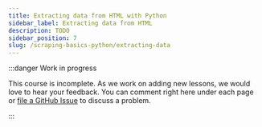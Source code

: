```yaml
---
title: Extracting data from HTML with Python
sidebar_label: Extracting data from HTML
description: TODO
sidebar_position: 7
slug: /scraping-basics-python/extracting-data
---
```


:::danger Work in progress

This course is incomplete. As we work on adding new lessons, we would love to hear your feedback. You can comment right here under each page or [file a GitHub Issue](https://github.com/apify/apify-docs/issues) to discuss a problem.

:::
